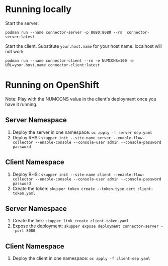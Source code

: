 # Running locally

Start the server:

`
podman run --name connector-server -p 8080:8080 --rm  connector-server:latest
`

Start the client. Substitute `your.host.name` for your host name. localhost will not work

`
podman run --name connector-client --rm -e NUMCONS=100 -e URL=your.host.name connector-client:latest
`

# Running on OpenShift
Note: Play with the NUMCONS value in the client's deployment once you have it running.

## Server Namespace
1. Deploy the server in one namespace: `oc apply -f server-dep.yaml`
2. Deploy RHSI: `skupper init --site-name server --enable-flow-collector --enable-console --console-user admin --console-password password`

## Client Namespace
1. Deploy RHSI: `skupper init --site-name client --enable-flow-collector --enable-console --console-user admin --console-password password`
2. Create the token: `skupper token create --token-type cert client-token.yaml`

## Server Namespace
1. Create the link: `skupper link create client-token.yaml`
2. Expose the deployment: `skupper expose deployment connector-server --port 8080`

## Client Namespace
1. Deploy the client in one namespace: `oc apply -f client-dep.yaml`

